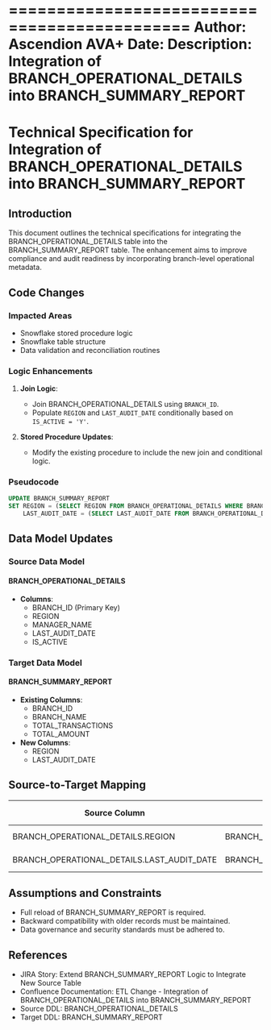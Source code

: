 =============================================
Author: Ascendion AVA+
Date: <Leave it blank>
Description: Integration of BRANCH_OPERATIONAL_DETAILS into BRANCH_SUMMARY_REPORT
=============================================

# Technical Specification for Integration of BRANCH_OPERATIONAL_DETAILS into BRANCH_SUMMARY_REPORT

## Introduction
This document outlines the technical specifications for integrating the BRANCH_OPERATIONAL_DETAILS table into the BRANCH_SUMMARY_REPORT table. The enhancement aims to improve compliance and audit readiness by incorporating branch-level operational metadata.

## Code Changes
### Impacted Areas
- Snowflake stored procedure logic
- Snowflake table structure
- Data validation and reconciliation routines

### Logic Enhancements
1. **Join Logic**:
   - Join BRANCH_OPERATIONAL_DETAILS using `BRANCH_ID`.
   - Populate `REGION` and `LAST_AUDIT_DATE` conditionally based on `IS_ACTIVE = 'Y'`.

2. **Stored Procedure Updates**:
   - Modify the existing procedure to include the new join and conditional logic.

### Pseudocode
```sql
UPDATE BRANCH_SUMMARY_REPORT
SET REGION = (SELECT REGION FROM BRANCH_OPERATIONAL_DETAILS WHERE BRANCH_OPERATIONAL_DETAILS.BRANCH_ID = BRANCH_SUMMARY_REPORT.BRANCH_ID AND IS_ACTIVE = 'Y'),
    LAST_AUDIT_DATE = (SELECT LAST_AUDIT_DATE FROM BRANCH_OPERATIONAL_DETAILS WHERE BRANCH_OPERATIONAL_DETAILS.BRANCH_ID = BRANCH_SUMMARY_REPORT.BRANCH_ID AND IS_ACTIVE = 'Y');
```

## Data Model Updates
### Source Data Model
#### BRANCH_OPERATIONAL_DETAILS
- **Columns**:
  - BRANCH_ID (Primary Key)
  - REGION
  - MANAGER_NAME
  - LAST_AUDIT_DATE
  - IS_ACTIVE

### Target Data Model
#### BRANCH_SUMMARY_REPORT
- **Existing Columns**:
  - BRANCH_ID
  - BRANCH_NAME
  - TOTAL_TRANSACTIONS
  - TOTAL_AMOUNT
- **New Columns**:
  - REGION
  - LAST_AUDIT_DATE

## Source-to-Target Mapping
| Source Column                  | Target Column                  | Transformation Rule                  |
|--------------------------------|---------------------------------|---------------------------------------|
| BRANCH_OPERATIONAL_DETAILS.REGION | BRANCH_SUMMARY_REPORT.REGION | Populate if IS_ACTIVE = 'Y'          |
| BRANCH_OPERATIONAL_DETAILS.LAST_AUDIT_DATE | BRANCH_SUMMARY_REPORT.LAST_AUDIT_DATE | Populate if IS_ACTIVE = 'Y' |

## Assumptions and Constraints
- Full reload of BRANCH_SUMMARY_REPORT is required.
- Backward compatibility with older records must be maintained.
- Data governance and security standards must be adhered to.

## References
- JIRA Story: Extend BRANCH_SUMMARY_REPORT Logic to Integrate New Source Table
- Confluence Documentation: ETL Change - Integration of BRANCH_OPERATIONAL_DETAILS into BRANCH_SUMMARY_REPORT
- Source DDL: BRANCH_OPERATIONAL_DETAILS
- Target DDL: BRANCH_SUMMARY_REPORT